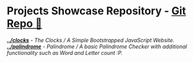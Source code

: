 # Projects Showcase Repository - <a href="github.com/justdharmik/justdharmik.github.io/">Git Repo 🔗 </a>
<i><b><a href="/clocks/">../clocks</a></b>  -  The Clocks / A Simple Bootstrapped JavaScript Website. </i> 
<i><b><a href="/palindrome/">../palindrome</a></b>  -  Palindrome / A basic Palindrome Checker with additional functionality such as Word and Letter count :P. </i> 
